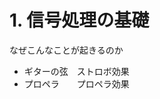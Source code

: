<!-- 自動生成されたプリアンブル ここから -->
<!-- // $width:"841.89" -->
<!-- // $height:"595.28" -->
<!-- // $page_number:"true" -->
<!-- // $page:"17" -->
<!-- // $absolute_page:"17" -->
<!-- // $h2:"none" -->
<!-- // $h3:"none" -->
<!-- // $title:"true" -->
<!-- // $state_title:"-1" -->
<!-- 自動生成されたプリアンブル ここまで -->

<!-- 前のページから引き継いだタイトル ここから -->
<!-- 前のページから引き継いだタイトル ここまで -->
# 1. 信号処理の基礎
なぜこんなことが起きるのか
* ギターの弦　ストロボ効果
* プロペラ　　プロペラ効果


